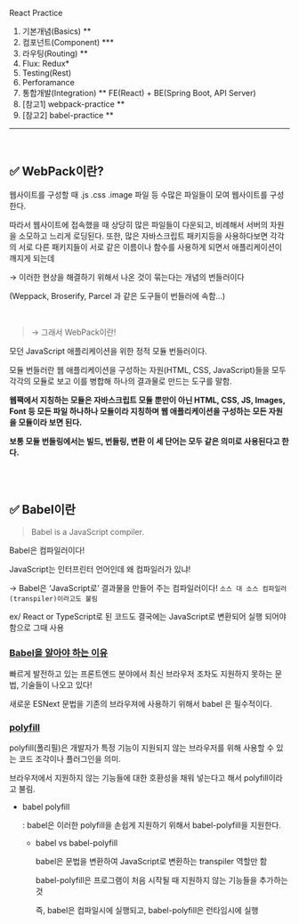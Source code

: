 
React Practice

1. 기본개념(Basics) **
2. 컴포넌트(Component) ***
3. 라우팅(Routing) **
4. Flux: Redux*
5. Testing(Rest)
6. Perforamance
7. 통합개발(Integration) **
   FE(React) + BE(Spring Boot, API Server)
8. [참고1] webpack-practice **
9. [참고2] babel-practice **
---
<br>

## ✅ WebPack이란?
웹사이트를 구성할 때 .js .css .image 파일 등 수많은 파일들이 모여 웹사이트를 구성한다.

따라서 웹사이트에 접속했을 때 상당히 많은 파일들이 다운되고, 비례해서 서버의 자원을 소모하고 느리게 로딩된다. 또한, 많은 자바스크립트 패키지등을 사용하다보면 각각의 서로 다른 패키지들이 서로 같은 이름이나 함수를 사용하게 되면서 애플리케이션이 깨지게 되는데

→ 이러한 현상을 해결하기 위해서 나온 것이 묶는다는 개념의 번들러이다 

(Weppack, Broserify, Parcel 과 같은 도구들이 번들러에 속함…)

<br>

> → 그래서 WebPack이란!

모던 JavaScript 애플리케이션을 위한 정적 모듈 번들러이다.

모듈 번들러란 웹 애플리케이션을 구성하는 자원(HTML, CSS, JavaScript)들을 모두 각각의 모듈로 보고 이를 병합해 하나의 결과물로 만드는 도구를 말함.

**웹팩에서 지칭하는 모듈은 자바스크립트 모듈 뿐만이 아닌 HTML, CSS, JS, Images, Font 등 모든 파일 하나하나 모듈이라 지칭하며 웹 애플리케이션을 구성하는 모든 자원을 모듈이라 보면 된다.**

**보통 모듈 번들링에서는 빌드, 번들링, 변환 이 세 단어는 모두 같은 의미로 사용된다고 한다.**

<br>
<br>

## ✅ Babel이란

> Babel is a JavaScript compiler.

Babel은 컴파일러이다!

JavaScript는 인터프린터 언어인데 왜 컴파일러가 있냐! 

→ Babel은 ‘JavaScript로’ 결과물을 만들어 주는 컴파일러이다! `소스 대 소스 컴파일러 (transpiler)이라고도 불림`

ex/ React or TypeScript로 된 코드도 결국에는 JavaScript로 변환되어 실행 되어야 함으로 그때 사용


### <u>Babel을 알아야 하는 이유</u>

빠르게 발전하고 있는 프론트엔드 분야에서 최신 브라우저 조차도 지원하지 못하는 문법, 기술들이 나오고 있다!

새로운 ESNext 문법을 기존의 브라우져에 사용하기 위해서 babel 은 필수적이다.


### <u>polyfill</u>

polyfill(폴리필)은 개발자가 특정 기능이 지원되지 않는 브라우저를 위해 사용할 수 있는 코드 조각이나 플러그인을 의미.

브라우저에서 지원하지 않는 기능들에 대한 호환성을 채워 넣는다고 해서 polyfill이라고 불림.

- babel polyfill
    
    : babel은 이러한 polyfill을 손쉽게 지원하기 위해서 babel-polyfill을 지원한다.
    
    - babel vs babel-polyfill
        
        babel은 문법을 변환하여 JavaScript로 변환하는 transpiler 역할만 함
        
        babel-polyfill은 프로그램이 처음 시작될 때 지원하지 않는 기능들을 추가하는 것
        
        즉, babel은 컴파일시에 실행되고, babel-polyfill은 런타임시에 실행